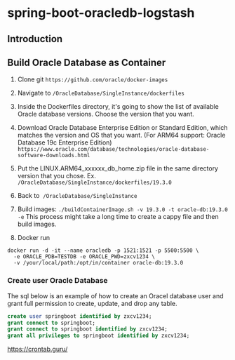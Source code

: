 # spring-boot-oracledb-logstash
## Introduction



## Build Oracle Database as Container

1. Clone git `https://github.com/oracle/docker-images`

2. Navigate to `/OracleDatabase/SingleInstance/dockerfiles`

3. Inside the Dockerfiles directory, it's going to show the list of available Oracle database versions. Choose the version that you want. 

4. Download Oracle Database Enterprise Edition or Standard Edition, which matches the version and OS that you want. (For ARM64 support: Oracle Database 19c Enterprise Edition)
`https://www.oracle.com/database/technologies/oracle-database-software-downloads.html`

5. Put the LINUX.ARM64_xxxxxx_db_home.zip file in the same directory version that you chose. Ex. `/OracleDatabase/SingleInstance/dockerfiles/19.3.0`

6. Back to  `/OracleDatabase/SingleInstance`

7. Build images: `./buildContainerImage.sh -v 19.3.0 -t oracle-db:19.3.0 -e` This process might take a long time to create a cappy file and then build images.

8. Docker run
```docker
docker run -d -it --name oracledb -p 1521:1521 -p 5500:5500 \
  -e ORACLE_PDB=TESTDB -e ORACLE_PWD=zxcv1234 \
  -v /your/local/path:/opt/in/container oracle-db:19.3.0
```

### Create user Oracle Database 
The sql below is an example of how to create an Oracel database user and grant full permission to create, update, and drop any table.
```sql
create user springboot identified by zxcv1234;
grant connect to springboot;
grant connect to springboot identified by zxcv1234;
grant all privileges to springboot identified by zxcv1234;
```



https://crontab.guru/
